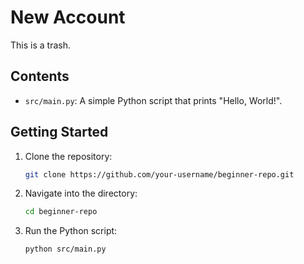 # New Account

This is a trash.

## Contents
- `src/main.py`: A simple Python script that prints "Hello, World!".

## Getting Started
1. Clone the repository:
   ```sh
   git clone https://github.com/your-username/beginner-repo.git
   ```
2. Navigate into the directory:
   ```sh
   cd beginner-repo
   ```
3. Run the Python script:
   ```sh
   python src/main.py
   ```
